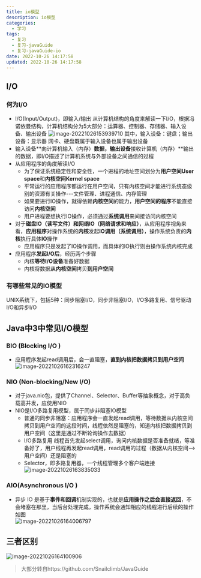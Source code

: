 ```yaml
---
title: io模型
description: io模型
categories:
  - 学习
tags:
  - 复习
  - 复习-javaGuide
  - 复习-javaGuide-io
date: 2022-10-26 14:17:58
updated: 2022-10-26 14:17:58
---
```




## I/O

### 何为I/O

- I/O(Input/Output)，即输入/输出
  从计算机结构的角度来解读一下I/O，根据冯诺依曼结构，计算机结构分为5大部分：运算器、控制器、存储器、输入设备、输出设备
  ![image-20221026153939710](https://raw.githubusercontent.com/lwmfjc/lwmfjc.github.io.resource/main/img/image-20221026153939710.png)
  其中，输入设备：键盘；输出设备：显示器 
  网卡、硬盘既属于输入设备也属于输出设备
- 输入设备**向计算机输入（内存）**数据，输出设备**接收计算机（内存）**输出的数据，即I/O描述了计算机系统与外部设备之间通信的过程
- 从应用程序的角度解读I/O
  - 为了保证系统稳定性和安全性，一个进程的地址空间划分为**用户空间User space**和**内核空间Kernel space** 
  - 平常运行的应用程序都运行在用户空间，只有内核空间才能进行系统态级别的资源有关操作---文件管理、进程通信、内存管理
  - 如果要进行IO操作，就得依赖**内核空间**的能力，**用户空间的程序**不能直接访问**内核空间**
  - 用户进程要想执行IO操作，必须通过**系统调用**来间接访问内核空间
- 对于**磁盘IO（读写文件）**和**网络IO（网络请求和响应）**，从应用程序视角来看，**应用程序**对操作系统的**内核**发起**IO调用（系统调用）**，操作系统负责的**内核**执行具体**IO**操作
  - 应用程序只是发起了IO操作调用，而具体的IO执行则由操作系统内核完成
- 应用程序**发起I/O后**，经历两个步骤
  - 内核**等待I/O设备**准备好数据
  - 内核将数据**从内核空间**拷贝**到用户空间**

### 有哪些常见的IO模型

UNIX系统下，包括5种：同步阻塞I/O，同步非阻塞I/O，I/O多路复用、信号驱动I/O和异步I/O

## Java中3中常见I/O模型

### BIO (Blocking I/O )

- 应用程序发起read调用后，会一直阻塞，**直到内核把数据拷贝到用户空间**
  ![image-20221026162316247](https://raw.githubusercontent.com/lwmfjc/lwmfjc.github.io.resource/main/img/image-20221026162316247.png)

### NIO (Non-blocking/New I/O)

- 对于java.nio包，提供了Channel、Selector、Buffer等抽象概念，对于高负载高并发，应使用NIO
- NIO是I/O多路复用模型，属于同步非阻塞IO模型
  - 普通的同步非阻塞：应用程序会一直发起read调用，等待数据从内核空间拷贝到用户空间的这段时间，线程依然是阻塞的，知道内核把数据拷贝到用户空间（这里是通过不断轮询操作去数据）
  - I/O多路复用
    线程首先发起select调用，询问内核数据是否准备就绪，等准备好了，用户线程再发起read调用，read调用的过程（数据从内核空间-->用户空间）还是阻塞的
  - Selector，即多路复用器，一个线程管理多个客户端连接
    ![image-20221026163835033](https://raw.githubusercontent.com/lwmfjc/lwmfjc.github.io.resource/main/img/image-20221026163835033.png)

### AIO(Asynchronous I/O )

- 异步 IO 是基于**事件和回调**机制实现的，也就是**应用操作之后会直接返回**，不会堵塞在那里，当后台处理完成，操作系统会通知相应的线程进行后续的操作
  如图  
  ![image-20221026164006797](https://raw.githubusercontent.com/lwmfjc/lwmfjc.github.io.resource/main/img/image-20221026164006797.png)

## 三者区别

![image-20221026164100906](https://raw.githubusercontent.com/lwmfjc/lwmfjc.github.io.resource/main/img/image-20221026164100906.png)



> 大部分转自https://github.com/Snailclimb/JavaGuide